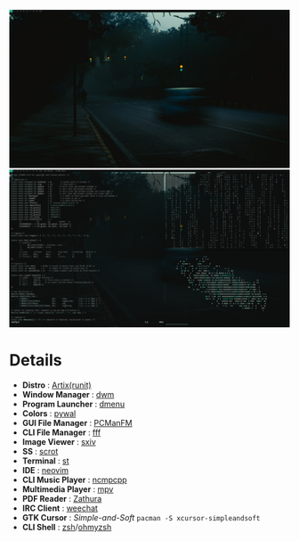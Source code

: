 ![Image](https://raw.githubusercontent.com/Neczju/dotfiles/master/ss/ss1.png)
![Image](https://raw.githubusercontent.com/Neczju/dotfiles/master/ss/ss2.png)
# Details
* **Distro** : [Artix(runit)](https://artixlinux.org/)
* **Window Manager** : [dwm](https://github.com/Neczju/dwm)
* **Program Launcher** : [dmenu](https://tools.suckless.org/dmenu/)
* **Colors** : [pywal](https://github.com/dylanaraps/pywal)
* **GUI File Manager** : [PCManFM](https://wiki.lxde.org/en/PCManFM)
* **CLI File Manager** : [fff](https://github.com/dylanaraps/fff)
* **Image Viewer** : [sxiv](https://github.com/muennich/sxiv)
* **SS** : [scrot](https://github.com/resurrecting-open-source-projects/scrot)
* **Terminal** : [st](https://github.com/LukeSmithxyz/st)
* **IDE** : [neovim](https://github.com/neovim/neovim)
* **CLI Music Player** : [ncmpcpp](https://github.com/arybczak/ncmpcpp)
* **Multimedia Player** : [mpv](https://mpv.io/)
* **PDF Reader** : [Zathura](https://pwmt.org/projects/zathura/)
* **IRC Client** : [weechat](https://weechat.org/)
* **GTK Cursor** : *Simple-and-Soft* `pacman -S xcursor-simpleandsoft`
* **CLI Shell** : [zsh](http://zsh.sourceforge.net/)/[ohmyzsh](https://ohmyz.sh/)
